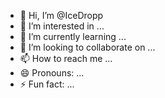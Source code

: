 - 👋 Hi, I’m @IceDropp
- 👀 I’m interested in ...
- 🌱 I’m currently learning ...
- 💞️ I’m looking to collaborate on ...
- 📫 How to reach me ...
- 😄 Pronouns: ...
- ⚡ Fun fact: ...

<!---
IceDropp/IceDropp is a ✨ special ✨ repository because its `README.md` (this file) appears on your GitHub profile.
You can click the Preview link to take a look at your changes.
--->
